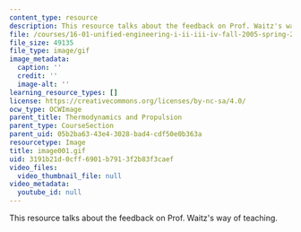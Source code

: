 ```yaml
---
content_type: resource
description: This resource talks about the feedback on Prof. Waitz's way of teaching.
file: /courses/16-01-unified-engineering-i-ii-iii-iv-fall-2005-spring-2006/3191b21d0cff6901b7913f2b83f3caef_image001.gif
file_size: 49135
file_type: image/gif
image_metadata:
  caption: ''
  credit: ''
  image-alt: ''
learning_resource_types: []
license: https://creativecommons.org/licenses/by-nc-sa/4.0/
ocw_type: OCWImage
parent_title: Thermodynamics and Propulsion
parent_type: CourseSection
parent_uid: 05b2ba63-43e4-3028-bad4-cdf50e0b363a
resourcetype: Image
title: image001.gif
uid: 3191b21d-0cff-6901-b791-3f2b83f3caef
video_files:
  video_thumbnail_file: null
video_metadata:
  youtube_id: null
---
```

This resource talks about the feedback on Prof. Waitz's way of teaching.